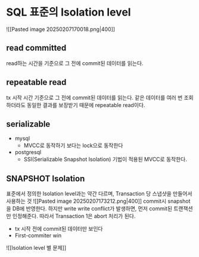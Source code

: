 # SQL 표준의 Isolation level
![[Pasted image 20250207170018.png|400]]
## read committed
read하는 시간을 기준으로 그 전에 commit된 데이터를 읽는다.
## repeatable read
tx 시작 시간 기준으로 그 전에 commit된 데이터를 읽는다.
같은 데이터를 여러 번 조회하더라도 동일한 결과를 보장받기 때문에 repeatable read이다.
## serializable
-  mysql
	- MVCC로 동작하기 보다는 lock으로 동작한다
- postgresql
	- SSI(Serializable Snapshot Isolation) 기법이 적용된 MVCC로 동작한다.
## SNAPSHOT Isolation
표준에서 정의한 Isolation level과는 약간 다르며, Transaction 당 스냅샷을 만들어서 사용하는 것
![[Pasted image 20250207173212.png|400]]
commit시 snapshot을 DB에 반영한다.
하지만 write write conflict가 발생하면, 먼저 commit된 트랜잭션만 인정해준다.
따라서 Transaction 1은 abort 처리가 된다.
- tx 시작 전에 commit된 데이터만 보인다
- First-commiter win

![[Isolation level 별 문제]]